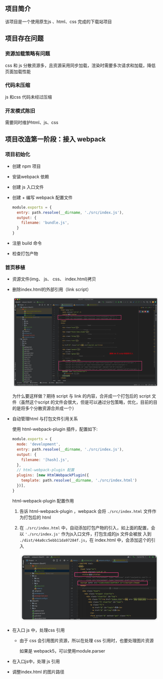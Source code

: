 ## 项目简介

该项目是一个使用原生js 、html、css 完成的下载站项目



## 项目存在问题

### 资源加载策略有问题

css 和 js 分散资源多，且资源采用同步加载，渲染时需要多次请求和加载，降低页面加载性能

### 代码未压缩

js 和css 代码未经过压缩

### 开发模式陈旧

需要同时维护html、js、css  





## 项目改造第一阶段：接入 webpack 

### 项目初始化

- 创建 npm 项目

- 安装webpack 依赖

- 创建 js 入口文件

- 创建 + 编写 webpack 配置文件

  ```javascript
  module.exports = {
    entry: path.resolve(__dirname, './src/index.js'),
    output: {
      filename: 'bundle.js', 
    }
  }
  ```

- 注册 build 命令

- 检查打包产物 



### 首页移植

- 资源文件(img、 js、 css、 index.html)拷贝

- 删除index.html的外部引用（link script）

  ![image-20221208152011507](../assets/images/image-20221208152011507.png)

  为什么要这样做？期待 script 与 link 的内容，合并成一个打包后的 script 文件（虽然这个script 的文件会很大，但是可以通过分包策略，优化，目前的目的是将多个分散资源合并成一个）

- 自动管理html 与打包文件引用关系

  使用 html-webpack-plugin 插件，配置如下:

  ```javascript
  module.exports = {
    mode: 'development',
    entry: path.resolve(__dirname, './src/index.js'),
    output: {
      filename: '[hash].js',
    },
    // html-webpack-plugin 配置
    plugins: [new HtmlWebpackPlugin({
      template: path.resolve(__dirname, './src/index.html')
    })],
  }
  ```

  html-webpack-plugin 配置作用

  1. 告诉 html-webpack-plugin ，webpack 会将  `./src/index.html`  文件作为打包后的 html 

  2. 在  `./src/index.html`  中，自动添加打包产物的引入，如上面的配置，会以 `'./src/index.js'` 作为js入口文件，打包生成的js 文件会被放 入到 `./dist/44a0cc5ebb11da97284f.js`，在 index.html 中，会添加这个的引入

     ![image-20221208151357117](../assets/images/image-20221208151357117.png)

- 在入口 js 中，处理css 引用

  - 由于 css 会引用图片资源，所以在处理 css 引用时，也要处理图片资源

    如果是 webpack5，可以使用module.parser 

- 在入口js中，处理 js 引用

- 调整index.html 的图片路径 
